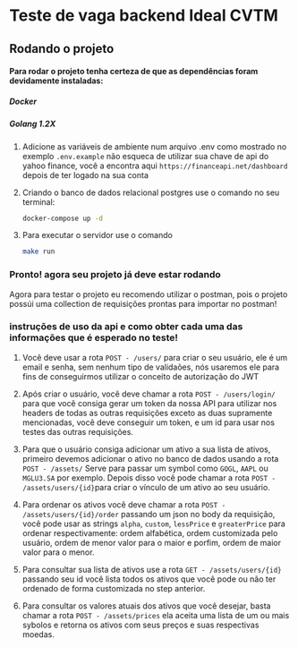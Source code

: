 # Teste de vaga backend Ideal CVTM

## Rodando o projeto

#### Para rodar o projeto tenha certeza de que as dependências foram devidamente instaladas:

##### Docker

##### Golang 1.2X

1. Adicione as variáveis de ambiente num arquivo .env como mostrado no exemplo `.env.example` não esqueca de utilizar sua chave de api do yahoo finance, você a encontra aqui `https://financeapi.net/dashboard` depois de ter logado na sua conta

2. Criando o banco de dados relacional postgres use o comando no seu terminal:
   ```bash
   docker-compose up -d
   ```
3. Para executar o servidor use o comando
   ```bash
   make run
   ```

### Pronto! agora seu projeto já deve estar rodando

Agora para testar o projeto eu recomendo utilizar o postman, pois o projeto possúi uma collection de requisições prontas para importar no postman!

### instruções de uso da api e como obter cada uma das informações que é esperado no teste!

1. Você deve usar a rota `POST - /users/` para criar o seu usuário, ele é um email e senha, sem nenhum tipo de validaões, nós usaremos ele para fins de conseguirmos utilizar o conceito de autorização do JWT

2. Após criar o usuário, você deve chamar a rota `POST - /users/login/` para que você consiga gerar um token da nossa API para utilizar nos headers de todas as outras requisições exceto as duas supramente mencionadas, você deve conseguir um token, e um id para usar nos testes das outras requisições.

3. Para que o usuário consiga adicionar um ativo a sua lista de ativos, primeiro devemos adicionar o ativo no banco de dados usando a rota `POST - /assets/` Serve para passar um symbol como `GOGL`, `AAPL` ou `MGLU3.SA` por exemplo. Depois disso você pode chamar a rota `POST - /assets/users/{id}`para criar o vínculo de um ativo ao seu usuário.

4. Para ordenar os ativos você deve chamar a rota `POST - /assets/users/{id}/order` passando um json no body da requisição, você pode usar as strings `alpha`, `custom`, `lessPrice` e `greaterPrice` para ordenar respectivamente: ordem alfabética, ordem customizada pelo usuário, ordem de menor valor para o maior e porfim, ordem de maior valor para o menor.

5. Para consultar sua lista de ativos use a rota `GET - /assets/users/{id}` passando seu id você lista todos os ativos que você pode ou não ter ordenado de forma customizada no step anterior.

6. Para consultar os valores atuais dos ativos que você desejar, basta chamar a rota `POST - /assets/prices` ela aceita uma lista de um ou mais sybolos e retorna os ativos com seus preços e suas respectivas moedas.
